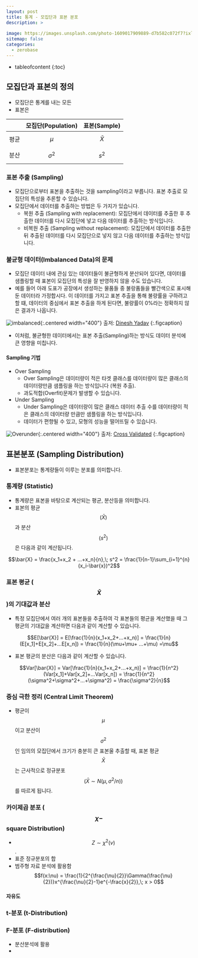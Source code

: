 ```yaml
---
layout: post
title: 통계 - 모집단과 표본 분포
description: >
    
image: https://images.unsplash.com/photo-1609017909889-d7b582c072f7?ixlib=rb-4.0.3&ixid=MnwxMjA3fDB8MHxwaG90by1wYWdlfHx8fGVufDB8fHx8&auto=format&fit=crop&w=1469&q=80
sitemap: false
categories:
  - zerobase
---
```


* tableofcontent
{:toc}

## 모집단과 표본의 정의
- 모집단은 통계를 내는 모든 
- 표본은

||모집단(Population)|표본(Sample)|
|--|:--:|:--:|
|평균|$$\mu$$|$$\bar{X}$$|
|분산|$$\sigma^2$$|$$s^2$$|

### 표본 추출 (Sampling)
- 모집단으로부터 표본을 추출하는 것을 sampling이라고 부릅니다. 표본 추출로 모집단의 특성을 추론할 수 있습니다.
- 모집단에서 데이터를 추출하는 방법은 두 가지가 있습니다.
  - 복원 추출 (Sampling with replacement): 모집단에서 데이터를 추출한 후 추출한 데이터를 다시 모집단에 넣고 다음 데이터를 추출하는 방식입니다.
  - 비복원 추출 (Sampling without replacement): 모집단에서 데이터를 추출한 뒤 추출된 데이터를 다시 모집단으로 넣지 않고 다음 데이터를 추출하는 방식입니다. 

### 불균형 데이터(Imbalanced Data)의 문제
- 모집단 데이터 내에 관심 있는 데이터들이 불균형하게 분산되어 있다면, 데이터를 샘플링할 때 표본이 모집단의 특성을 잘 반영하지 않을 수도 있습니다.
- 예를 들어 아래 도표가 공장에서 생성하는 물품들 중 불랑품들을 빨간색으로 표시해둔 데이터라 가정합시다. 이 데이터를 가지고 표본 추출을 통해 불량률을 구하려고 할 떄, 데이터의 중심에서 표본 추출을 하게 된다면, 불량률이 0%라는 정확하지 않은 결과가 나옵니다. 

![imbalanced](https://miro.medium.com/max/1146/1*kVUSNSaF3KFp1ZsGahxBBA.png){:.centered width="400"}
출저: [Dinesh Yadav](https://towardsdatascience.com/weighted-logistic-regression-for-imbalanced-dataset-9a5cd88e68b)
{:.figcaption}

- 이처럼, 불균형한 데이터에서는 표본 추출(Sampling)하는 방식도 데이터 분석에 큰 영향을 미칩니다.

#### Sampling 기법
- Over Sampling
  - Over Sampling은 데이터량이 적은 타겟 클래스를 데이터량이 많은 클래스의 데이터량만큼 샘플링을 하는 방식입니다 (복원 추출).
  - 과도적합(Overfit)문제가 발생할 수 있습니다.
- Under Sampling
  - Under Sampling은 데이터량이 많은 클래스 데이터 추출 수를 데이터량이 적은 클래스의 데이터량 만큼만 샘플링을 하는 방식입니다.
  - 데이터가 편향될 수 있고, 모형의 성능을 떨어뜨릴 수 있습니다.


![Overunder](https://i.stack.imgur.com/FEOjd.jpg){:.centered width="400"}
출저: [Cross Validated](hhttps://stats.stackexchange.com/questions/351638/random-sampling-methods-for-handling-class-imbalance)
{:.figcaption}

## 표본분포 (Sampling Distribution)
- 표본분포는 통계량들이 이루는 분포를 의미합니다.
### 통계량 (Statistic)
- 통계량은 표본을 바탕으로 계산되는 평균, 분산등을 의미합니다.
- 표본의 평균$$(\bar{X})$$과 분산$$(s^2)$$은 다음과 같이 계산됩니다.

$$\bar{X} = \frac{x_1+x_2 + ...+x_n}{n},\; s^2 = \frac{1}{n-1}\sum_{i=1}^{n} (x_i-\bar{x})^2$$

### 표본 평균 ($$\bar{X}$$)의 기대값과 분산
- 특정 모집단에서 여러 개의 표본들을 추출하여 각 표본들의 평균을 계산했을 때 그 평균의 기대값을 계산하면 다음과 같이 계산할 수 있습니다.

$$E[\bar{X}] = E[\frac{1}{n}(x_1+x_2+...+x_n)] = \frac{1}{n}(E[x_1]+E[x_2]+...E[x_n]) = \frac{1}{n}(\mu+\mu+ ...+\mu) =\mu$$

- 표본 평균의 분산은 다음과 같이 계산할 수 있습니다.

$$Var[\bar{X}] = Var[\frac{1}{n}(x_1+x_2+...+x_n)] = \frac{1}{n^2}(Var[x_1]+Var[x_2]+...Var[x_n]) = \frac{1}{n^2}(\sigma^2+\sigma^2+...+\sigma^2) = \frac{\sigma^2}{n}$$


### 중심 극한 정리 (Central Limit Theorem)
- 평균이 $$\mu$$이고 분산이 $$\sigma^2$$인 임의의 모집단에서 크기가 충분히 큰 표본울 추출할 때, 표본 평균 $$\bar{X}$$는 근사적으로 정규분포 $$(\bar{X} \sim N(\mu, \sigma^2/n))$$ 를 따르게 됩니다.

### 카이제곱 분포 ($$\chi-$$square Distribution)
- $$Z \sim \chi^2(\nu)$$.
- 표준 정규분포의 합
- 범주형 자료 분석에 활용함
$$f(x:\nu) = \frac{1}{2^{\frac{\nu}{2}}\Gamma(\frac{\nu}{2})}x^{\frac{\nu}{2}-1}e^{-\frac{x}{2}},\; x > 0$$

#### 자유도

### t-분포 (t-Distribution)

### F-분포 (F-distribution)
- 분산분석에 활용
- 